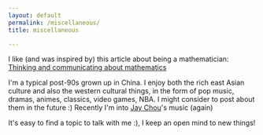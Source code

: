 ```yaml
---
layout: default  
permalink: /miscellaneous/  
title: miscellaneous  

---
```


I like (and was inspired by) this article about being a mathematician: [Thinking and communicating about mathematics](https://sites.math.rutgers.edu/~saks/300S/Part1.pdf) 

I'm a typical post-90s grown up in China. I enjoy both the rich east Asian culture and also the western cultural things, in the form of pop music, dramas, animes, classics, video games, NBA. I might consider to post about them in the future :) Recently I'm into [Jay Chou](https://en.wikipedia.org/wiki/Jay_Chou)'s music (again)  

It's easy to find a topic to talk with me :), I keep an open mind to new things!